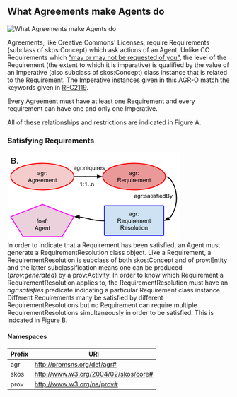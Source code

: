 ## What Agreements make Agents do
![What Agreements make Agents do](https://github.com/nicholascar/agr-o/blob/master/examples/what-agreements-make-agents-do.png)

Agreements, like Creative Commons' Licenses, require Requirements (subclass of skos:Concept) which ask actions of an Agent. Unlike CC Requirements which ["may or may not be requested of you"](http://labs.creativecommons.org/demos/ns/), the level of the Requirement (the extent to which it is imparative) is qualified by the value of an Imperative (also subclass of skos:Concept) class instance that is related to the Requirement. The Imperative instances given in this AGR-O match the keywords given in [RFC2119](http://www.ietf.org/rfc/rfc2119.txt).

Every Agreement must have at least one Requirement and every requirement can have one and only one Imperative.

All of these relationships and restrictions are indicated in Figure A.

### Satisfying Requirements
![What Agreements make Agents do 2](https://github.com/nicholascar/agr-o/blob/master/examples/what-agreements-make-agents-do-2.png)  
In order to indicate that a Requirement has been satisfied, an Agent must generate a RequirementResolution class object. Like a Requirement, a RequirementResolution is subclass of both skos:Concept and of prov:Entity and the latter subclassification means one can be produced (*prov:generated*) by a prov:Activity. In order to know which Requirement a RequirementResolution applies to, the RequirementResolution must have an *agr:satisfies* predicate indicating a particular Requirement class instance. Different Requirements many be satisfied by different RequirementResolutions but no Requirement can require multiple RequirementResolutions simultaneously in order to be satisfied. This is indcated in Figure B.


#### Namespaces
Prefix | URI
------ | ---
agr | http://promsns.org/def/agr#
skos | http://www.w3.org/2004/02/skos/core#
prov | http://www.w3.org/ns/prov#